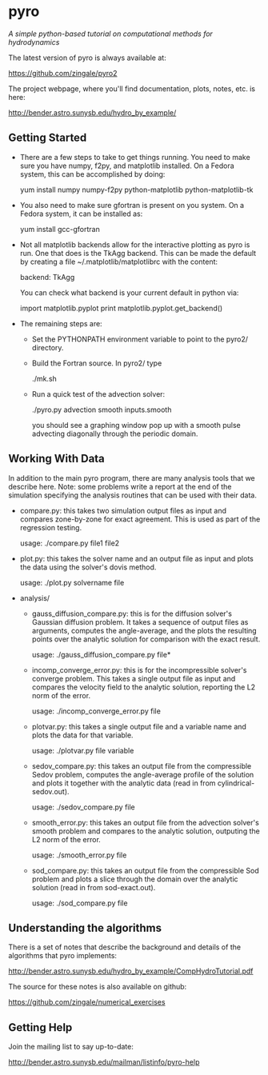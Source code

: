 # pyro
*A simple python-based tutorial on computational methods for hydrodynamics*


The latest version of pyro is always available at:

https://github.com/zingale/pyro2

The project webpage, where you'll find documentation, plots, notes,
etc. is here:

http://bender.astro.sunysb.edu/hydro_by_example/



## Getting Started

  - There are a few steps to take to get things running. You need to
     make sure you have numpy, f2py, and matplotlib installed. On a
     Fedora system, this can be accomplished by doing:

       yum install numpy numpy-f2py python-matplotlib python-matplotlib-tk

  - You also need to make sure gfortran is present on you system. On
     a Fedora system, it can be installed as: 

       yum install gcc-gfortran 

  - Not all matplotlib backends allow for the interactive plotting as
     pyro is run. One that does is the TkAgg backend. This can be made
     the default by creating a file ~/.matplotlib/matplotlibrc with
     the content:

       backend: TkAgg 

     You can check what backend is your current default in python via: 

       import matplotlib.pyplot 
       print matplotlib.pyplot.get_backend() 

  - The remaining steps are: 

      * Set the PYTHONPATH environment variable to point to the pyro2/ directory.

      * Build the Fortran source. In pyro2/ type 

          ./mk.sh 

      * Run a quick test of the advection solver: 

          ./pyro.py advection smooth inputs.smooth 

        you should see a graphing window pop up with a smooth pulse
        advecting diagonally through the periodic domain.


## Working With Data

In addition to the main pyro program, there are many analysis tools
that we describe here. Note: some problems write a report at the end
of the simulation specifying the analysis routines that can be used
with their data.

  - compare.py: this takes two simulation output files as input and
    compares zone-by-zone for exact agreement. This is used as part of
    the regression testing.

      usage: ./compare.py file1 file2

  - plot.py: this takes the solver name and an output file as input
    and plots the data using the solver's dovis method.

      usage: ./plot.py solvername file

  - analysis/

      * gauss_diffusion_compare.py: this is for the diffusion solver's
        Gaussian diffusion problem. It takes a sequence of output
        files as arguments, computes the angle-average, and the plots
        the resulting points over the analytic solution for comparison
        with the exact result.

          usage: ./gauss_diffusion_compare.py file*

      * incomp_converge_error.py: this is for the incompressible
        solver's converge problem. This takes a single output file as
        input and compares the velocity field to the analytic
        solution, reporting the L2 norm of the error.

          usage: ./incomp_converge_error.py file

      * plotvar.py: this takes a single output file and a variable
        name and plots the data for that variable.

          usage: ./plotvar.py file variable

      * sedov_compare.py: this takes an output file from the
        compressible Sedov problem, computes the angle-average profile
        of the solution and plots it together with the analytic data
        (read in from cylindrical-sedov.out).

          usage: ./sedov_compare.py file

      * smooth_error.py: this takes an output file from the advection
        solver's smooth problem and compares to the analytic solution,
        outputing the L2 norm of the error.

          usage: ./smooth_error.py file

      * sod_compare.py: this takes an output file from the
        compressible Sod problem and plots a slice through the domain
        over the analytic solution (read in from sod-exact.out).

          usage: ./sod_compare.py file


## Understanding the algorithms

  There is a set of notes that describe the background and details of the
  algorithms that pyro implements:

  http://bender.astro.sunysb.edu/hydro_by_example/CompHydroTutorial.pdf

  The source for these notes is also available on github:

  https://github.com/zingale/numerical_exercises


## Getting Help

  Join the mailing list to say up-to-date:

  http://bender.astro.sunysb.edu/mailman/listinfo/pyro-help


